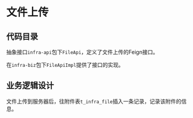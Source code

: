 # 文件上传

## 代码目录

抽象接口`infra-api`包下`FileApi`，定义了文件上传的Feign接口。

在`infra-biz`包下`FileApiImpl`提供了接口的实现。



## 业务逻辑设计

文件上传到服务器后，往附件表`t_infra_file`插入一条记录，记录该附件的信息。